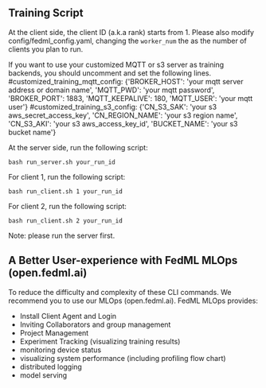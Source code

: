 ## Training Script

At the client side, the client ID (a.k.a rank) starts from 1.
Please also modify config/fedml_config.yaml, changing the `worker_num` the as the number of clients you plan to run.

If you want to use your customized MQTT or s3 server as training backends, you should uncomment and set the following lines.
#customized_training_mqtt_config: {'BROKER_HOST': 'your mqtt server address or domain name', 'MQTT_PWD': 'your mqtt password', 'BROKER_PORT': 1883, 'MQTT_KEEPALIVE': 180, 'MQTT_USER': 'your mqtt user'}
#customized_training_s3_config: {'CN_S3_SAK': 'your s3 aws_secret_access_key', 'CN_REGION_NAME': 'your s3 region name', 'CN_S3_AKI': 'your s3 aws_access_key_id', 'BUCKET_NAME': 'your s3 bucket name'}


At the server side, run the following script:
```
bash run_server.sh your_run_id
```

For client 1, run the following script:
```
bash run_client.sh 1 your_run_id
```
For client 2, run the following script:
```
bash run_client.sh 2 your_run_id
```
Note: please run the server first.

## A Better User-experience with FedML MLOps (open.fedml.ai)
To reduce the difficulty and complexity of these CLI commands. We recommend you to use our MLOps (open.fedml.ai).
FedML MLOps provides:
- Install Client Agent and Login
- Inviting Collaborators and group management
- Project Management
- Experiment Tracking (visualizing training results)
- monitoring device status
- visualizing system performance (including profiling flow chart)
- distributed logging
- model serving